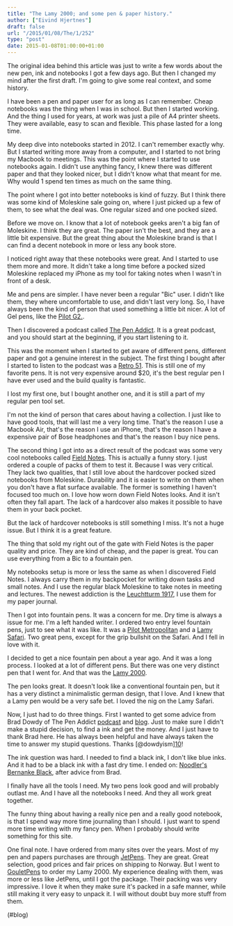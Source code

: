 ```yaml
---
title: "The Lamy 2000; and some pen & paper history."
author: ["Eivind Hjertnes"]
draft: false
url: "/2015/01/08/The/1/252"
type: "post"
date: 2015-01-08T01:00:00+01:00
---
```


The original idea behind this article was just to write a few words
about the new pen, ink and notebooks I got a few days ago. But then I
changed my mind after the first draft. I'm going to give some real
context, and some history.

I have been a pen and paper user for as long as I can remember. Cheap
notebooks was the thing when I was in school. But then I started
working. And the thing I used for years, at work was just a pile of A4
printer sheets. They were available, easy to scan and flexible. This
phase lasted for a long time.

My deep dive into notebooks started in 2012. I can't remember exactly
why. But I started writing more away from a computer, and I started to
not bring my Macbook to meetings. This was the point where I started to
use notebooks again. I didn't use anything fancy, I knew there was
different paper and that they looked nicer, but I didn't know what that
meant for me. Why would 1 spend ten times as much on the same thing.

The point where I got into better notebooks is kind of fuzzy. But I
think there was some kind of Moleskine sale going on, where I just
picked up a few of them, to see what the deal was. One regular sized and
one pocked sized.

Before we move on. I know that a lot of notebook geeks aren't a big fan
of Moleskine. I think they are great. The paper isn't the best, and they
are a little bit expensive. But the great thing about the Moleskine
brand is that I can find a decent notebook in more or less any book
store.

I noticed right away that these notebooks were great. And I started to
use them more and more. It didn't take a long time before a pocked sized
Moleskine replaced my iPhone as my tool for taking notes when I wasn't
in front of a desk.

Me and pens are simpler. I have never been a regular "Bic" user. I
didn't like them, they where uncomfortable to use, and didn't last very
long. So, I have always been the kind of person that used something a
little bit nicer. A lot of Gel pens, like the
[Pilot G2.](http://www.jetpens.com/Pilot-G-2-Gel-Ink-Pens/ct/610).

Then I discovered a podcast called [The
Pen Addict](http://www.relay.fm/penaddict). It is a great podcast, and you should start at the
beginning, if you start listening to it.

This was the moment when I started to get aware of different pens,
different paper and got a genuine interest in the subject. The first
thing I bought after I started to listen to the podcast was a
[Retro
51](http://www.jetpens.com/Retro-51-Tornado-Classic-Lacquers-Roller-Ball-Pen-0.7-mm-Black-Body/pd/8242). This is still one of my favorite pens. It is not very expensive
around $20, it's the best regular pen I have ever used and the build
quality is fantastic.

I lost my first one, but I bought another one, and it is still a part of
my regular pen tool set.

I'm not the kind of person that cares about having a collection. I just
like to have good tools, that will last me a very long time. That's the
reason I use a Macbook Air, that's the reason I use an iPhone, that's
the reason I have a expensive pair of Bose headphones and that's the
reason I buy nice pens.

The second thing I got into as a direct result of the podcast was some
very cool notebooks called [Field Notes](http://fieldnotesbrand.com).
This is actually a funny story. I just ordered a couple of packs of them
to test it. Because I was very critical. They lack two qualities, that I
still love about the hardcover pocked sized notebooks from Moleskine.
Durability and it is easier to write on them when you don't have a flat
surface available. The former is something I haven't focused too much
on. I love how worn down Field Notes looks. And it isn't often they fall
apart. The lack of a hardcover also makes it possible to have them in
your back pocket.

But the lack of hardcover notebooks is still something I miss. It's not
a huge issue. But I think it is a great feature.

The thing that sold my right out of the gate with Field Notes is the
paper quality and price. They are kind of cheap, and the paper is great.
You can use everything from a Bic to a fountain pen.

My notebooks setup is more or less the same as when I discovered Field
Notes. I always carry them in my backpocket for writing down tasks and
small notes. And I use the regular black Moleskine to take notes in
meeting and lectures. The newest addiction is the
[Leuchtturm 1917](http://www.gouletpens.com/LBL13/p/LBL13), I use them
for my paper journal.

Then I got into fountain pens. It was a concern for me. Dry time is
always a issue for me. I'm a left handed writer. I ordered two entry
level fountain pens, just to see what it was like. It was a
[Pilot
Metropolitan](http://www.gouletpens.com/PN-Metro-BlackZigZag/p/PN-Metro-BlackZigZag) and a [Lamy
Safari](http://www.gouletpens.com/LMY-L17/p/LMY-L17). Two great pens, except for the grip bullshit on the Safari.
And I fell in love with it.

I decided to get a nice fountain pen about a year ago. And it was a long
process. I looked at a lot of different pens. But there was one very
distinct pen that I went for. And that was the
[Lamy 2000](http://www.gouletpens.com/lmy-l01/p/LMY-L01).

The pen looks great. It doesn't look like a conventional fountain pen,
but it has a very distinct a minimalistic german design, that I love.
And I knew that a Lamy pen would be a very safe bet. I loved the nig on
the Lamy Safari.

Now, I just had to do three things. First I wanted to get some advice
from Brad Dowdy of The Pen Addict
[podcast](http://www.relay.fm/penaddict) and
[blog](http://penaddict.com). Just to make sure I didn't make a stupid
decision, to find a ink and get the money. And I just have to thank Brad
here. He has always been helpful and have always taken the time to
answer my stupid questions. Thanks
[@dowdyism][10](http://twitter.com/dowdyism)!

The ink question was hard. I needed to find a black ink, I don't like
blue inks. And it had to be a black ink with a fast dry time. I ended
on: [Noodler's Bernanke
Black](http://www.gouletpens.com/N19066/p/N19066), after advice from Brad.

I finally have all the tools I need. My two pens look good and will
probably outlast me. And I have all the notebooks I need. And they all
work great together.

The funny thing about having a really nice pen and a really good
notebook, is that I spend way more time journaling than I should. I just
want to spend more time writing with my fancy pen. When I probably
should write something for this site.

One final note. I have ordered from many sites over the years. Most of
my pen and papers purchases are through
[JetPens](http://www.jetpens.com). They are great. Great selection,
good prices and fair prices on shipping to Norway. But I went to
[GouletPens](http://www.gouletpens.com) to order my Lamy 2000. My
experience dealing with them, was more or less like JetPens, until I got
the package. Their packing was very impressive. I love it when they make
sure it's packed in a safe manner, while still making it very easy to
unpack it. I will without doubt buy more stuff from them.

(#blog)
